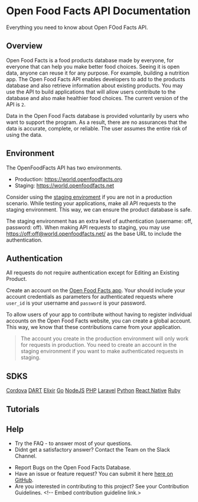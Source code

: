 # Open Food Facts API Documentation

Everything you need to know about Open FOod Facts API.

## Overview

Open Food Facts is a food products database made by everyone, for everyone that can help you make better food choices. Seeing it is open data, anyone can reuse it for any purpose. For example, building a nutrition app.
The Open Food Facts API enables developers to add to the products database and also retrieve information about existing products. You may use the API to build applications that will allow users contribute to the database and also make healthier food choices.
The current version of the API is `2`.

<!--- We can add a disclaimer image beside the next paragraph, instead of making it a subheading -->

Data in the Open Food Facts database is provided voluntarily by users who want to support the program. As a result, there are no assurances that the data is accurate, complete, or reliable. The user assumes the entire risk of using the data.

## Environment

The OpenFoodFacts API has two environments.

- Production: <https://world.openfoodfacts.org>
- Staging: <https://world.openfoodfacts.net>

Consider using the [staging enviroment]( https://world.openfoodfacts.net) if you are not in a production scenario. While testing your applications, make all API requests to the staging environment. This way, we can ensure the product database is safe.

The staging environment has an extra level of authentication (username: off, password: off). When making API requests to staging, you may use <https://off:off@world.openfoodfacts.net/> as the base URL to include the authentication.

## Authentication

All requests do not require authentication except for Editing an Existing Product.
<!---We may want to explain why -->
Create an account on the [Open Food Facts app](https://world.openfoodfacts.org/). Your should include your account credentials as parameters for authenticated requests where `user_id` is your username and `password` is your password.

To allow users of your app to contribute without having to register individual accounts on the Open Food Facts website, you can create a global account. This way, we know that these contributions came from your application.

> The account you create in the production environment will only work for requests in production. You need to create an account in the staging environment if you want to make authenticated requests in staging.

## SDKS

<!--Add a reason why we created SDKs in OFF and what it can be used for -->

[Cordova](https://github.com/openfoodfacts/openfoodfacts-cordova-app)
[DART](https://github.com/openfoodfacts/openfoodfacts-dart/blob/master/DOCUMENTATION.md)
[Elixir](https://github.com/openfoodfacts/openfoodfacts-elixir)
[Go](https://github.com/openfoodfacts/openfoodfacts-go)
[NodeJS](https://github.com/openfoodfacts/openfoodfacts-nodejs)
[PHP](https://github.com/openfoodfacts/openfoodfacts-php)
[Laravel](https://github.com/openfoodfacts/openfoodfacts-laravel)
[Python](https://github.com/openfoodfacts/openfoodfacts-python)
[React Native](https://github.com/openfoodfacts/openfoodfacts-react-native)
[Ruby](https://github.com/openfoodfacts/openfoodfacts-ruby)

## Tutorials
<!--Have different categories of Tutorials and include the links in this session -->

## Help

- Try the FAQ - to answer most of your questions.
- Didnt get a satisfactory answer? Contact the Team on the Slack Channel.
<!---Are we sure the next level of support is from FAQ to slack, If yes embed links -->
- Report Bugs on the Open Food Facts Database.
- Have an issue or feature request? You can submit it here [here on GitHub](https://github.com/openfoodfacts/openfoodfacts-server/issues/new).
- Are you interested in contributing to this project? See your Contribution Guidelines. <!-- Embed contribution guideline link.>

